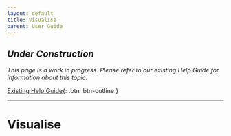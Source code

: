 ```yaml
---
layout: default
title: Visualise
parent: User Guide
---
```


## *Under Construction*

*This page is a work in progress. Please refer to our existing Help Guide for information about this topic.*

[Existing Help Guide](https://help.pozi.com/search?query=visualise){: .btn .btn-outline }

---

# Visualise
